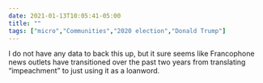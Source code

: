 ```yaml
---
date: 2021-01-13T10:05:41-05:00
title: ""
tags: ["micro","Communities","2020 election","Donald Trump"]
---
```

I do not have any data to back this up, but it sure seems like Francophone news outlets have transitioned over the past two years from translating “impeachment” to just using it as a loanword.
